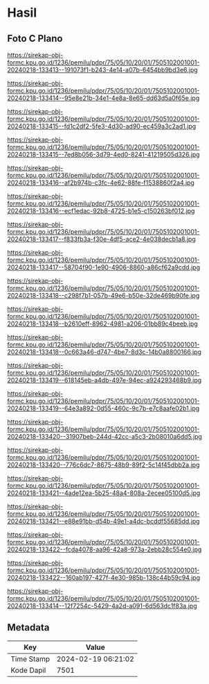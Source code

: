 # Hasil

## Foto C Plano

https://sirekap-obj-formc.kpu.go.id/1236/pemilu/pdpr/75/05/10/20/01/7505102001001-20240218-133413--191073f1-b243-4e14-a07b-6454bb9bd3e6.jpg

https://sirekap-obj-formc.kpu.go.id/1236/pemilu/pdpr/75/05/10/20/01/7505102001001-20240218-133414--95e8e21b-34e1-4e8a-8e65-dd63d5a0f65e.jpg

https://sirekap-obj-formc.kpu.go.id/1236/pemilu/pdpr/75/05/10/20/01/7505102001001-20240218-133415--fd1c2df2-5fe3-4d30-ad90-ec459a3c2ad1.jpg

https://sirekap-obj-formc.kpu.go.id/1236/pemilu/pdpr/75/05/10/20/01/7505102001001-20240218-133415--7ed8b056-3d79-4ed0-8241-41219505d326.jpg

https://sirekap-obj-formc.kpu.go.id/1236/pemilu/pdpr/75/05/10/20/01/7505102001001-20240218-133416--af2b974b-c3fc-4e62-88fe-f1538860f2a4.jpg

https://sirekap-obj-formc.kpu.go.id/1236/pemilu/pdpr/75/05/10/20/01/7505102001001-20240218-133416--ecf1edac-92b8-4725-b1e5-c150263bf012.jpg

https://sirekap-obj-formc.kpu.go.id/1236/pemilu/pdpr/75/05/10/20/01/7505102001001-20240218-133417--f833fb3a-f30e-4df5-ace2-4e038decb1a8.jpg

https://sirekap-obj-formc.kpu.go.id/1236/pemilu/pdpr/75/05/10/20/01/7505102001001-20240218-133417--58704f90-1e90-4906-8860-a86cf62a9cdd.jpg

https://sirekap-obj-formc.kpu.go.id/1236/pemilu/pdpr/75/05/10/20/01/7505102001001-20240218-133418--c298f7b1-057b-49e6-b50e-32de469b90fe.jpg

https://sirekap-obj-formc.kpu.go.id/1236/pemilu/pdpr/75/05/10/20/01/7505102001001-20240218-133418--b2610eff-8962-4981-a206-01bb89c4beeb.jpg

https://sirekap-obj-formc.kpu.go.id/1236/pemilu/pdpr/75/05/10/20/01/7505102001001-20240218-133418--0c663a46-d747-4be7-8d3c-14b0a8800166.jpg

https://sirekap-obj-formc.kpu.go.id/1236/pemilu/pdpr/75/05/10/20/01/7505102001001-20240218-133419--618145eb-a4db-497e-94ec-a924293468b9.jpg

https://sirekap-obj-formc.kpu.go.id/1236/pemilu/pdpr/75/05/10/20/01/7505102001001-20240218-133419--64e3a892-0d55-460c-9c7b-e7c8aafe02b1.jpg

https://sirekap-obj-formc.kpu.go.id/1236/pemilu/pdpr/75/05/10/20/01/7505102001001-20240218-133420--31907beb-244d-42cc-a5c3-2b08010a6dd5.jpg

https://sirekap-obj-formc.kpu.go.id/1236/pemilu/pdpr/75/05/10/20/01/7505102001001-20240218-133420--776c6dc7-8675-48b9-89f2-5c14f45dbb2a.jpg

https://sirekap-obj-formc.kpu.go.id/1236/pemilu/pdpr/75/05/10/20/01/7505102001001-20240218-133421--4ade12ea-5b25-48a4-808a-2ecee05100d5.jpg

https://sirekap-obj-formc.kpu.go.id/1236/pemilu/pdpr/75/05/10/20/01/7505102001001-20240218-133421--e88e91bb-d54b-49e1-a4dc-bcddf55685dd.jpg

https://sirekap-obj-formc.kpu.go.id/1236/pemilu/pdpr/75/05/10/20/01/7505102001001-20240218-133422--fcda4078-aa96-42a8-973a-2ebb28c554e0.jpg

https://sirekap-obj-formc.kpu.go.id/1236/pemilu/pdpr/75/05/10/20/01/7505102001001-20240218-133422--160ab197-427f-4e30-985b-138c44b59c94.jpg

https://sirekap-obj-formc.kpu.go.id/1236/pemilu/pdpr/75/05/10/20/01/7505102001001-20240218-133414--12f7254c-5429-4a2d-a091-6d563dc1f83a.jpg


## Metadata

| Key        | Value               |
| ---------- | ------------------- |
| Time Stamp | 2024-02-19 06:21:02 |
| Kode Dapil | 7501                |



